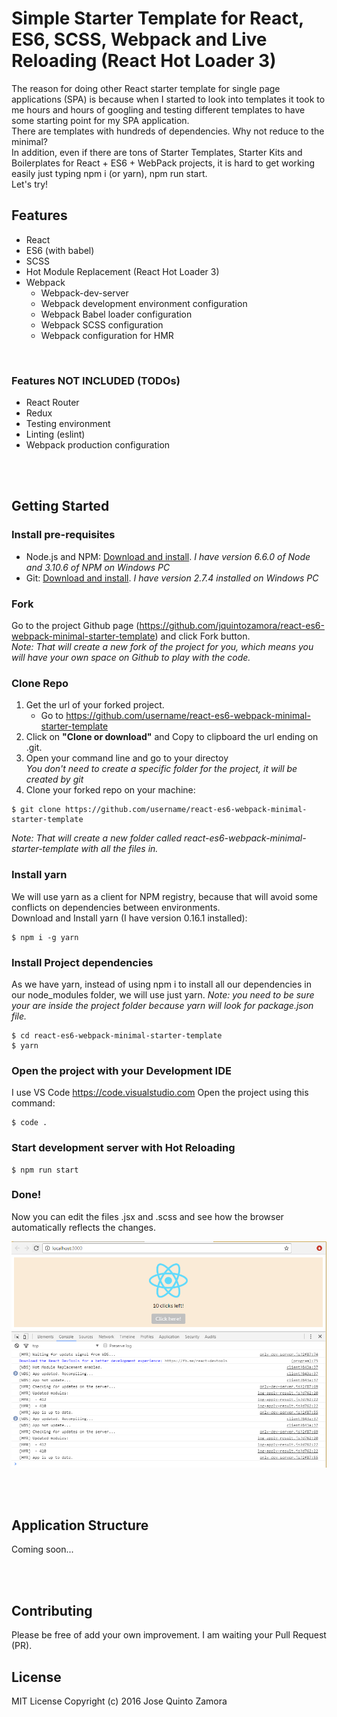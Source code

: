 # Simple Starter Template for React, ES6, SCSS, Webpack and Live Reloading (React Hot Loader 3)
The reason for doing other React starter template for single page applications (SPA) 
is because when I started to look into templates it took to me hours and hours of googling and testing different templates
to have some starting point for my SPA application.   
There are templates with hundreds of dependencies. Why not reduce to the minimal?  
In addition, even if there are tons of Starter Templates, Starter Kits and Boilerplates 
for React + ES6 + WebPack projects, it is hard to get working easily just typing npm i (or yarn), npm run start.   
Let's try!


## Features
- React 
- ES6 (with babel)
- SCSS
- Hot Module Replacement (React Hot Loader 3)
- Webpack
    - Webpack-dev-server
    - Webpack development environment configuration
    - Webpack Babel loader configuration
    - Webpack SCSS configuration
    - Webpack configuration for HMR

<br />

### Features NOT INCLUDED (TODOs)
- React Router
- Redux
- Testing environment
- Linting (eslint)
- Webpack production configuration



<br /><br />
## Getting Started
### Install pre-requisites
- Node.js and NPM: [Download and install](https://nodejs.org/). *I have version 6.6.0 of Node and 3.10.6 of NPM on Windows PC*
- Git: [Download and install](https://git-scm.com/). *I have version 2.7.4 installed on Windows PC*

### Fork
Go to the project Github page (<https://github.com/jquintozamora/react-es6-webpack-minimal-starter-template>) and click Fork button.  
*Note: That will create a new fork of the project for you, which means you will have your own space on Github to play with the code.*

### Clone Repo
1. Get the url of your forked project.
    - Go to https://github.com/username/react-es6-webpack-minimal-starter-template
2. Click on **"Clone or download"** and Copy to clipboard the url ending on .git.
3. Open your command line and go to your directoy  
*You don't need to create a specific folder for the project, it will be created by git*
4. Clone your forked repo on your machine:
```
$ git clone https://github.com/username/react-es6-webpack-minimal-starter-template
```  
*Note: That will create a new folder called react-es6-webpack-minimal-starter-template with all the files in.*

### Install yarn
We will use yarn as a client for NPM registry, because that will avoid some conflicts on dependencies between environments.  
Download and Install yarn (I have version 0.16.1 installed):
```
$ npm i -g yarn
```


### Install Project dependencies
As we have yarn, instead of using npm i to install all our dependencies in our node_modules folder, we will use just yarn.
*Note: you need to be sure your are inside the project folder because yarn will look for package.json file.*

```
$ cd react-es6-webpack-minimal-starter-template  
$ yarn
```


### Open the project with your Development IDE
I use VS Code https://code.visualstudio.com
Open the project using this command:
```
$ code .
``` 

### Start development server with Hot Reloading
```
$ npm run start
```

### Done! 
Now you can edit the files .jsx and .scss and see how the browser automatically reflects the changes.


![React Hot Loader 3 Image](./screenshots/ReactHotLoader3-logs.png)

<br /><br />

## Application Structure
Coming soon...


<br /><br />
## Contributing
Please be free of add your own improvement. I am waiting your Pull Request (PR).

## License
MIT License
Copyright (c) 2016 Jose Quinto Zamora